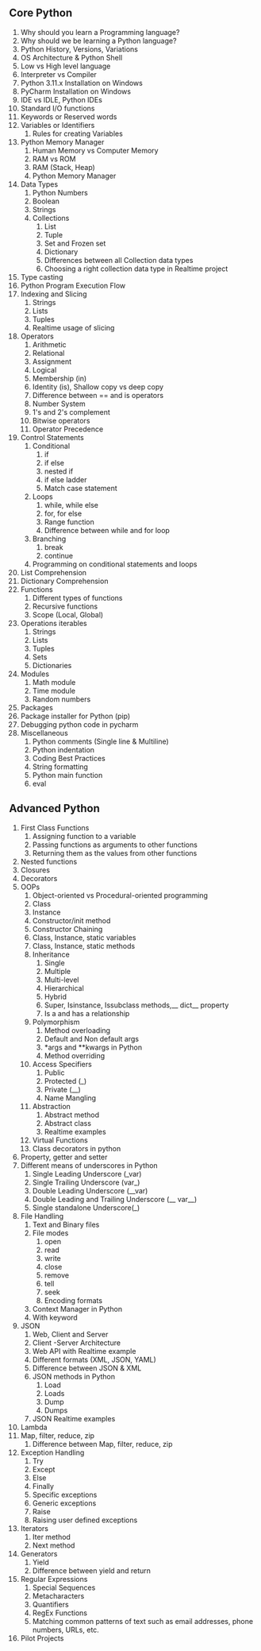 ## Core Python
1. Why should you learn a Programming language?
2. Why should we be learning a Python language?
3. Python History, Versions, Variations
4. OS Architecture & Python Shell
5. Low vs High level language
6. Interpreter vs Compiler
7. Python 3.11.x Installation on Windows
8. PyCharm Installation on Windows
9. IDE vs IDLE, Python IDEs
10. Standard I/O functions
11. Keywords or Reserved words
12. Variables or Identifiers
    1.  Rules for creating Variables
13. Python Memory Manager
    1.  Human Memory vs Computer Memory
    2.  RAM vs ROM
    3.  RAM (Stack, Heap)
    4.  Python Memory Manager
14. Data Types
    1.  Python Numbers
    2.  Boolean
    3.  Strings
    4.  Collections
        1.  List
        2.  Tuple
        3.  Set and Frozen set
        4.  Dictionary
        5.  Differences between all Collection data types
        6.  Choosing a right collection data type in Realtime project
15. Type casting
16. Python Program Execution Flow
17. Indexing and Slicing
    1.  Strings
    2.  Lists
    3.  Tuples
    4.  Realtime usage of slicing
18. Operators
    1.  Arithmetic
    2.  Relational
    3.  Assignment
    4.  Logical
    5.  Membership (in)
    6.  Identity (is), Shallow copy vs deep copy
    7.  Difference between == and is operators
    8.  Number System
    9.  1's and 2's complement
    10.  Bitwise operators
    11.  Operator Precedence
19. Control Statements
    1.  Conditional
        1.  if
        2.  if else
        3.  nested if
        4.  if else ladder
        5.  Match case statement
    2. Loops
       1. while, while else
       2. for, for else
       3. Range function
       4. Difference between while and for loop
    3. Branching 
       1. break
       2. continue
    4. Programming on conditional statements and loops 
 20. List Comprehension
 21. Dictionary Comprehension
 22. Functions
     1.  Different types of functions
     2.  Recursive functions
     3.  Scope (Local, Global)
 23. Operations iterables
     1.  Strings
     2.  Lists
     3.  Tuples
     4.  Sets
     5.  Dictionaries
 24. Modules
     1.  Math module
     2.  Time module
     3.  Random numbers
 25. Packages
 26. Package installer for Python (pip)
 27. Debugging python code in pycharm
 28. Miscellaneous
     1.  Python comments (Single line & Multiline)
     2.  Python indentation
     3.  Coding Best Practices
     4.  String formatting
     5.  Python main function
     6.  eval


## Advanced Python
1. First Class Functions
   1. Assigning function to a variable
   2. Passing functions as arguments to other functions
   3. Returning them as the values from other functions
2. Nested functions
3. Closures
4. Decorators
5. OOPs
   1. Object-oriented vs Procedural-oriented programming
   2. Class
   3. Instance
   4. Constructor/init method
   5. Constructor Chaining
   6. Class, Instance, static variables
   7. Class, Instance, static methods
   8. Inheritance
      1. Single
      2. Multiple
      3. Multi-level
      4. Hierarchical
      5. Hybrid
      6. Super, Isinstance, Issubclass methods,__ dict__ property
      7. Is a and has a relationship
   9. Polymorphism
      1.  Method overloading
      2.  Default and Non default args
      3.  *args and **kwargs in Python
      4.  Method overriding 
   10. Access Specifiers
       1.  Public
       2.  Protected (_)
       3.  Private (__)
       4.  Name Mangling
   11. Abstraction
       1.  Abstract method
       2.  Abstract class
       3.  Realtime examples
   12. Virtual Functions
   13. Class decorators in python
6.  Property, getter and setter
7.  Different means of underscores in Python
    1.  Single Leading Underscore (_var)
    2.  Single Trailing Underscore (var_)
    3.  Double Leading Underscore (__var)
    4.  Double Leading and Trailing Underscore (__ var__)
    5.  Single standalone Underscore(_)
8. File Handling
   1. Text and Binary files
   2. File modes
      1. open
      2. read
      3. write
      4. close
      5. remove
      6. tell
      7. seek
      8. Encoding formats
   3. Context Manager in Python
   4. With keyword
9. JSON
   1.  Web, Client and Server
   2.  Client -Server Architecture
   3.  Web API with Realtime example
   4.  Different formats (XML, JSON, YAML)
   5.  Difference between JSON & XML
   6.  JSON methods in Python
       1.  Load
       2.  Loads
       3.  Dump
       4.  Dumps
   7. JSON Realtime examples
10. Lambda
11. Map, filter, reduce, zip
    1.  Difference between Map, filter, reduce, zip
12. Exception Handling
    1.  Try
    2.  Except
    3.  Else
    4.  Finally
    5.  Specific exceptions
    6.  Generic exceptions
    7.  Raise
    8.  Raising user defined exceptions
13. Iterators
    1.  Iter method
    2.  Next method
14. Generators
    1.  Yield
    2.  Difference between yield and return
15. Regular Expressions
    1.  Special Sequences
    2.  Metacharacters
    3.  Quantifiers
    4.  RegEx Functions
    5.  Matching common patterns of text such as email addresses, phone numbers, URLs, etc.
16. Pilot Projects
